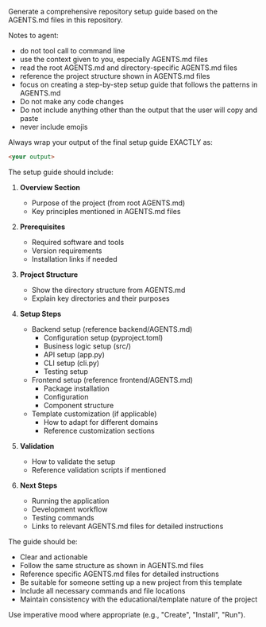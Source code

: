 Generate a comprehensive repository setup guide based on the AGENTS.md files in this repository.

Notes to agent:
- do not tool call to command line
- use the context given to you, especially AGENTS.md files
- read the root AGENTS.md and directory-specific AGENTS.md files
- reference the project structure shown in AGENTS.md files
- focus on creating a step-by-step setup guide that follows the patterns in AGENTS.md
- Do not make any code changes
- Do not include anything other than the output that the user will copy and paste
- never include emojis

Always wrap your output of the final setup guide EXACTLY as:
```markdown:./setup-guide.md
<your output>
```

The setup guide should include:

1. **Overview Section**
   - Purpose of the project (from root AGENTS.md)
   - Key principles mentioned in AGENTS.md files

2. **Prerequisites**
   - Required software and tools
   - Version requirements
   - Installation links if needed

3. **Project Structure**
   - Show the directory structure from AGENTS.md
   - Explain key directories and their purposes

4. **Setup Steps**
   - Backend setup (reference backend/AGENTS.md)
     - Configuration setup (pyproject.toml)
     - Business logic setup (src/)
     - API setup (app.py)
     - CLI setup (cli.py)
     - Testing setup
   - Frontend setup (reference frontend/AGENTS.md)
     - Package installation
     - Configuration
     - Component structure
   - Template customization (if applicable)
     - How to adapt for different domains
     - Reference customization sections

5. **Validation**
   - How to validate the setup
   - Reference validation scripts if mentioned

6. **Next Steps**
   - Running the application
   - Development workflow
   - Testing commands
   - Links to relevant AGENTS.md files for detailed instructions

The guide should be:
- Clear and actionable
- Follow the same structure as shown in AGENTS.md files
- Reference specific AGENTS.md files for detailed instructions
- Be suitable for someone setting up a new project from this template
- Include all necessary commands and file locations
- Maintain consistency with the educational/template nature of the project

Use imperative mood where appropriate (e.g., "Create", "Install", "Run").

